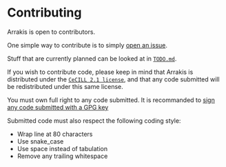 # Contributing

Arrakis is open to contributors.

One simple way to contribute is to simply [open an
issue](https://gitlab.com/valoranM/arrakis/-/issues).

Stuff that are currently planned can be looked at in [`TODO.md`](./TODO.md).

If you wish to contribute code, please keep in mind that Arrakis is distributed
under the [`CeCILL 2.1 license`](./LICENSE), and that any code submitted will be
redistributed under this same license.

You must own full right to any code submitted.
It is recommanded to [sign any code submitted with a GPG key](https://docs.gitlab.com/ee/user/project/repository/signed_commits/gpg.html)

Submitted code must also respect the following coding style:
* Wrap line at 80 characters
* Use snake_case
* Use space instead of tabulation
* Remove any trailing whitespace
